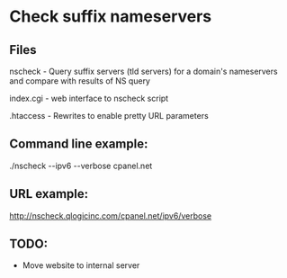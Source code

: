 Check suffix nameservers
========================

Files
-----
nscheck - Query suffix servers (tld servers) for a domain's nameservers and compare with results of NS query

index.cgi - web interface to nscheck script

.htaccess - Rewrites to enable pretty URL parameters


Command line example:
-----
./nscheck --ipv6 --verbose cpanel.net


URL example:
-----
http://nscheck.qlogicinc.com/cpanel.net/ipv6/verbose


TODO:
-----
* Move website to internal server
